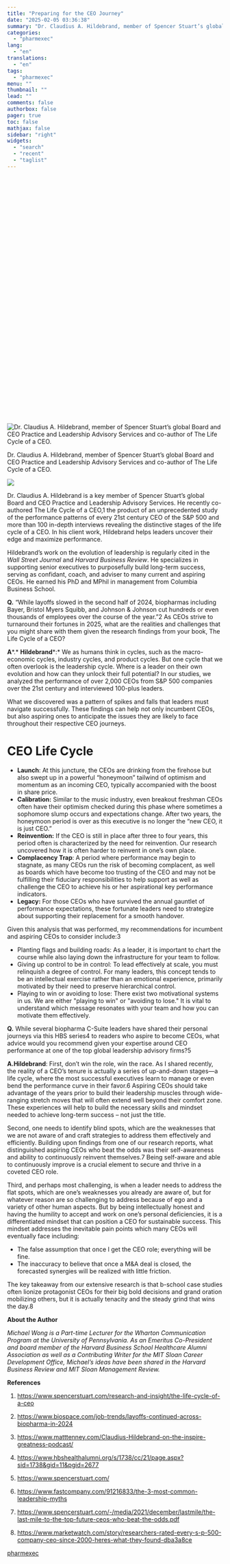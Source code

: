 ```yaml
---
title: "Preparing for the CEO Journey"
date: "2025-02-05 03:36:38"
summary: "Dr. Claudius A. Hildebrand, member of Spencer Stuart’s global Board and CEO Practice and Leadership Advisory Services and co-author of The Life Cycle of a CEO. #image-caption p{ font-size: 12px; max-width: 525px; margin: 0 auto; text-align: center; } Dr. Claudius A. Hildebrand is a key member of Spencer Stuart’s global..."
categories:
  - "pharmexec"
lang:
  - "en"
translations:
  - "en"
tags:
  - "pharmexec"
menu: ""
thumbnail: ""
lead: ""
comments: false
authorbox: false
pager: true
toc: false
mathjax: false
sidebar: "right"
widgets:
  - "search"
  - "recent"
  - "taglist"
---
```


![](data:image/svg+xml,%3csvg%20xmlns=%27http://www.w3.org/2000/svg%27%20version=%271.1%27%20width=%27936%27%20height=%271070%27/%3e)![Dr. Claudius A. Hildebrand, member of Spencer Stuart’s global Board and CEO Practice and Leadership Advisory Services and co-author of The Life Cycle of a CEO.](data:image/gif;base64,R0lGODlhAQABAIAAAAAAAP///yH5BAEAAAAALAAAAAABAAEAAAIBRAA7 "Dr. Claudius A. Hildebrand, member of Spencer Stuart’s global Board and CEO Practice and Leadership Advisory Services and co-author of The Life Cycle of a CEO.")![Dr. Claudius A. Hildebrand, member of Spencer Stuart’s global Board and CEO Practice and Leadership Advisory Services and co-author of The Life Cycle of a CEO.](/_next/image?url=https%3A%2F%2Fcdn.sanity.io%2Fimages%2F0vv8moc6%2Fpharmexec%2F53b8bd70899d897f83d68674055dfb8eb78de2dd-936x1070.png%3Ffit%3Dcrop%26auto%3Dformat&w=1920&q=75 "Dr. Claudius A. Hildebrand, member of Spencer Stuart’s global Board and CEO Practice and Leadership Advisory Services and co-author of The Life Cycle of a CEO.")

Dr. Claudius A. Hildebrand, member of Spencer Stuart’s global Board and CEO Practice and Leadership Advisory Services and co-author of The Life Cycle of a CEO.

![](https://cdn.sanity.io/images/0vv8moc6/pharmexec/53b8bd70899d897f83d68674055dfb8eb78de2dd-936x1070.png?fit=crop&auto=format)

Dr. Claudius A. Hildebrand is a key member of Spencer Stuart’s global Board and CEO Practice and Leadership Advisory Services. He recently co-authored The Life Cycle of a CEO,1 the product of an unprecedented study of the performance patterns of every 21st century CEO of the S&P 500 and more than 100 in-depth interviews revealing the distinctive stages of the life cycle of a CEO. In his client work, Hildebrand helps leaders uncover their edge and maximize performance.

Hildebrand’s work on the evolution of leadership is regularly cited in the *Wall Street Journal* and *Harvard Business Review*. He specializes in supporting senior executives to purposefully build long-term success, serving as confidant, coach, and adviser to many current and aspiring CEOs. He earned his PhD and MPhil in management from Columbia Business School.

**Q.** “While layoffs slowed in the second half of 2024, biopharmas including Bayer, Bristol Myers Squibb, and Johnson & Johnson cut hundreds or even thousands of employees over the course of the year.”2 As CEOs strive to turnaround their fortunes in 2025, what are the realities and challenges that you might share with them given the research findings from your book, The Life Cycle of a CEO?

**A***.* **Hildebrand***:* We as humans think in cycles, such as the macro-economic cycles, industry cycles, and product cycles. But one cycle that we often overlook is the leadership cycle. Where is a leader on their own evolution and how can they unlock their full potential? In our studies, we analyzed the performance of over 2,000 CEOs from S&P 500 companies over the 21st century and interviewed 100-plus leaders.

What we discovered was a pattern of spikes and falls that leaders must navigate successfully. These findings can help not only incumbent CEOs, but also aspiring ones to anticipate the issues they are likely to face throughout their respective CEO journeys.

**CEO Life Cycle**
==================

* **Launch**: At this juncture, the CEOs are drinking from the firehose but also swept up in a powerful “honeymoon” tailwind of optimism and momentum as an incoming CEO, typically accompanied with the boost in share price.
* **Calibration:** Similar to the music industry, even breakout freshman CEOs often have their optimism checked during this phase where sometimes a sophomore slump occurs and expectations change. After two years, the honeymoon period is over as this executive is no longer the “new CEO, it is just CEO.”
* **Reinvention:** If the CEO is still in place after three to four years, this period often is characterized by the need for reinvention. Our research uncovered how it is often harder to reinvent in one’s own place.
* **Complacency Trap**: A period where performance may begin to stagnate, as many CEOs run the risk of becoming complacent, as well as boards which have become too trusting of the CEO and may not be fulfilling their fiduciary responsibilities to help support as well as challenge the CEO to achieve his or her aspirational key performance indicators.
* **Legacy:** For those CEOs who have survived the annual gauntlet of performance expectations, these fortunate leaders need to strategize about supporting their replacement for a smooth handover.

Given this analysis that was performed, my recommendations for incumbent and aspiring CEOs to consider include:3

* Planting flags and building roads: As a leader, it is important to chart the course while also laying down the infrastructure for your team to follow.
* Giving up control to be in control: To lead effectively at scale, you must relinquish a degree of control. For many leaders, this concept tends to be an intellectual exercise rather than an emotional experience, primarily motivated by their need to preserve hierarchical control.
* Playing to win or avoiding to lose: There exist two motivational systems in us. We are either "playing to win" or "avoiding to lose." It is vital to understand which message resonates with your team and how you can motivate them effectively.

**Q.** While several biopharma C-Suite leaders have shared their personal journeys via this HBS series4 to readers who aspire to become CEOs, what advice would you recommend given your expertise around CEO performance at one of the top global leadership advisory firms?5

**A.Hildebrand**: First, don’t win the role, win the race. As I shared recently, the reality of a CEO’s tenure is actually a series of up-and-down stages—a life cycle, where the most successful executives learn to manage or even bend the performance curve in their favor.6 Aspiring CEOs should take advantage of the years prior to build their leadership muscles through wide-ranging stretch moves that will often extend well beyond their comfort zone. These experiences will help to build the necessary skills and mindset needed to achieve long-term success – not just the title.

Second, one needs to identify blind spots, which are the weaknesses that we are not aware of and craft strategies to address them effectively and efficiently. Building upon findings from one of our research reports, what distinguished aspiring CEOs who beat the odds was their self-awareness and ability to continuously reinvent themselves.7 Being self-aware and able to continuously improve is a crucial element to secure and thrive in a coveted CEO role.

Third, and perhaps most challenging, is when a leader needs to address the flat spots, which are one’s weaknesses you already are aware of, but for whatever reason are so challenging to address because of ego and a variety of other human aspects. But by being intellectually honest and having the humility to accept and work on one’s personal deficiencies, it is a differentiated mindset that can position a CEO for sustainable success. This mindset addresses the inevitable pain points which many CEOs will eventually face including:

* The false assumption that once I get the CEO role; everything will be fine.
* The inaccuracy to believe that once a M&A deal is closed, the forecasted synergies will be realized with little friction.

The key takeaway from our extensive research is that b-school case studies often lionize protagonist CEOs for their big bold decisions and grand oration mobilizing others, but it is actually tenacity and the steady grind that wins the day.8

**About the Author**

*Michael Wong is a Part-time Lecturer for the Wharton Communication Program at the University of Pennsylvania. As an Emeritus Co-President and board member of the Harvard Business School Healthcare Alumni Association as well as a Contributing Writer for the MIT Sloan Career Development Office, Michael’s ideas have been shared in the Harvard Business Review and MIT Sloan Management Review.*

**References**

1. https://www.spencerstuart.com/research-and-insight/the-life-cycle-of-a-ceo

2. https://www.biospace.com/job-trends/layoffs-continued-across-biopharma-in-2024

3. https://www.matttenney.com/Claudius-Hildebrand-on-the-inspire-greatness-podcast/

4. https://www.hbshealthalumni.org/s/1738/cc/21/page.aspx?sid=1738&gid=11&pgid=2677

5. https://www.spencerstuart.com/

6. https://www.fastcompany.com/91216833/the-3-most-common-leadership-myths

7. https://www.spencerstuart.com/-/media/2021/december/lastmile/the-last-mile-to-the-top-future-ceos-who-beat-the-odds.pdf

8. https://www.marketwatch.com/story/researchers-rated-every-s-p-500-company-ceo-since-2000-heres-what-they-found-dba3a8ce

[pharmexec](https://www.pharmexec.com/view/preparing-ceo-journey)
